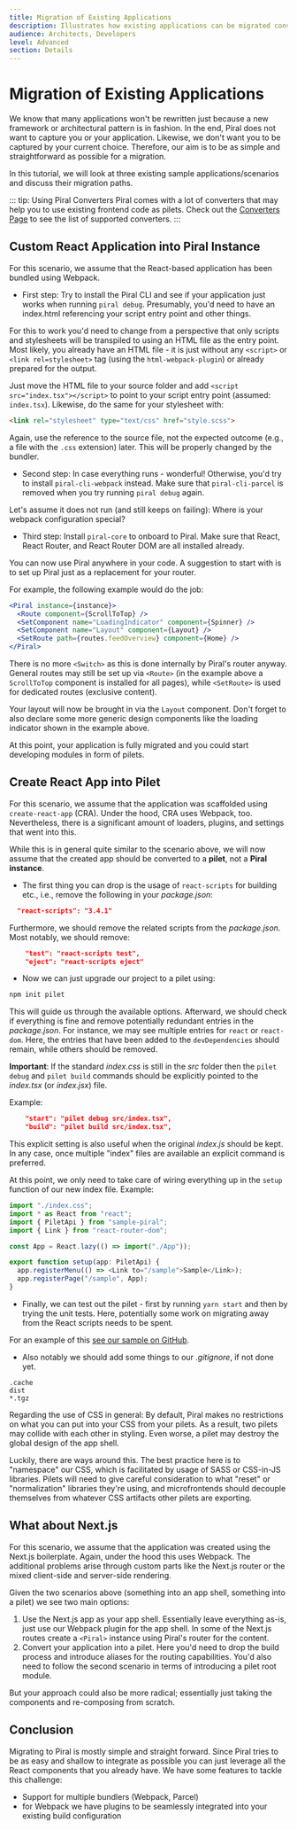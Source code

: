 ```yaml
---
title: Migration of Existing Applications
description: Illustrates how existing applications can be migrated conveniently.
audience: Architects, Developers
level: Advanced
section: Details
---
```


# Migration of Existing Applications

We know that many applications won't be rewritten just because a new framework or architectural pattern is in fashion. In the end, Piral does not want to capture you or your application. Likewise, we don't want you to be captured by your current choice. Therefore, our aim is to be as simple and straightforward as possible for a migration.

In this tutorial, we will look at three existing sample applications/scenarios and discuss their migration paths.

::: tip: Using Piral Converters
Piral comes with a lot of converters that may help you to use existing frontend code as pilets.
Check out the [Converters Page](https://docs.piral.io/plugins) to see the list of supported converters.
:::

## Custom React Application into Piral Instance

For this scenario, we assume that the React-based application has been bundled using Webpack.

* First step: Try to install the Piral CLI and see if your application just works when running `piral debug`. Presumably, you'd need to have an index.html referencing your script entry point and other things.

For this to work you'd need to change from a perspective that only scripts and stylesheets will be transpiled to using an HTML file as the entry point. Most likely, you already have an HTML file - it is just without any `<script>` or `<link rel=stylesheet>` tag (using the `html-webpack-plugin`) or already prepared for the output.

Just move the HTML file to your source folder and add `<script src="index.tsx"></script>` to point to your script entry point (assumed: `index.tsx`). Likewise, do the same for your stylesheet with:

```html
<link rel="stylesheet" type="text/css" href="style.scss">
```

Again, use the reference to the source file, not the expected outcome (e.g., a file with the `.css` extension) later. This will be properly changed by the bundler.

* Second step: In case everything runs - wonderful! Otherwise, you'd try to install `piral-cli-webpack` instead. Make sure that `piral-cli-parcel` is removed when you try running `piral debug` again.

Let's assume it does not run (and still keeps on failing): Where is your webpack configuration special?

* Third step: Install `piral-core` to onboard to Piral. Make sure that React, React Router, and React Router DOM are all installed already.

You can now use Piral anywhere in your code. A suggestion to start with is to set up Piral just as a replacement for your router.

For example, the following example would do the job:

```jsx
<Piral instance={instance}>
  <Route component={ScrollToTop} />
  <SetComponent name="LoadingIndicator" component={Spinner} />
  <SetComponent name="Layout" component={Layout} />
  <SetRoute path={routes.feedOverview} component={Home} />
</Piral>
```

There is no more `<Switch>` as this is done internally by Piral's router anyway. General routes may still be set up via `<Route>` (in the example above a `ScrollToTop` component is installed for all pages), while `<SetRoute>` is used for dedicated routes (exclusive content).

Your layout will now be brought in via the `Layout` component. Don't forget to also declare some more generic design components like the loading indicator shown in the example above.

At this point, your application is fully migrated and you could start developing modules in form of pilets.

## Create React App into Pilet

For this scenario, we assume that the application was scaffolded using `create-react-app` (CRA). Under the hood, CRA uses Webpack, too. Nevertheless, there is a significant amount of loaders, plugins, and settings that went into this.

While this is in general quite similar to the scenario above, we will now assume that the created app should be converted to a **pilet**, not a **Piral instance**.

* The first thing you can drop is the usage of `react-scripts` for building etc., i.e., remove the following in your *package.json*:

```json
  "react-scripts": "3.4.1"
```

Furthermore, we should remove the related scripts from the *package.json*. Most notably, we should remove:

```json
    "test": "react-scripts test",
    "eject": "react-scripts eject"
```

* Now we can just upgrade our project to a pilet using:

```sh
npm init pilet
```

This will guide us through the available options. Afterward, we should check if everything is fine and remove potentially redundant entries in the *package.json*. For instance, we may see multiple entries for `react` or `react-dom`. Here, the entries that have been added to the `devDependencies` should remain, while others should be removed.

**Important**: If the standard *index.css* is still in the *src* folder then the `pilet debug` and `pilet build` commands should be explicitly pointed to the *index.tsx* (or *index.jsx*) file.

Example:

```json
    "start": "pilet debug src/index.tsx",
    "build": "pilet build src/index.tsx",
```

This explicit setting is also useful when the original *index.js* should be kept. In any case, once multiple "index" files are available an explicit command is preferred.

At this point, we only need to take care of wiring everything up in the `setup` function of our new index file. Example:

```ts
import "./index.css";
import * as React from "react";
import { PiletApi } from "sample-piral";
import { Link } from "react-router-dom";

const App = React.lazy(() => import("./App"));

export function setup(app: PiletApi) {
  app.registerMenu(() => <Link to="/sample">Sample</Link>);
  app.registerPage("/sample", App);
}
```

* Finally, we can test out the pilet - first by running `yarn start` and then by trying the unit tests. Here, potentially some work on migrating away from the React scripts needs to be spent.

For an example of this [see our sample on GitHub](https://github.com/piral-samples/pilet-cra-migration).

* Also notably we should add some things to our *.gitignore*, if not done yet.

```plaintext
.cache
dist
*.tgz
```

Regarding the use of CSS in general: By default, Piral makes no restrictions on what you can put into your CSS from your pilets. As a result, two pilets may collide with each other in styling. Even worse, a pilet may destroy the global design of the app shell.

Luckily, there are ways around this. The best practice here is to "namespace" our CSS, which is facilitated by usage of SASS or CSS-in-JS libraries. Pilets will need to give careful consideration to what "reset" or "normalization" libraries they're using, and microfrontends should decouple themselves from whatever CSS artifacts other pilets are exporting.

## What about Next.js

For this scenario, we assume that the application was created using the Next.js boilerplate. Again, under the hood this uses Webpack. The additional problems arise through custom parts like the Next.js router or the mixed client-side and server-side rendering.

Given the two scenarios above (something into an app shell, something into a pilet) we see two main options:

1. Use the Next.js app as your app shell. Essentially leave everything as-is, just use our Webpack plugin for the app shell. In some of the Next.js routes create a `<Piral>` instance using Piral's router for the content.
2. Convert your application into a pilet. Here you'd need to drop the build process and introduce aliases for the routing capabilities. You'd also need to follow the second scenario in terms of introducing a pilet root module.

But your approach could also be more radical; essentially just taking the components and re-composing from scratch.

## Conclusion

Migrating to Piral is mostly simple and straight forward. Since Piral tries to be as easy and shallow to integrate as possible you can just leverage all the React components that you already have. We have some features to tackle this challenge:
- Support for multiple bundlers (Webpack, Parcel)
- for Webpack we have plugins to be seamlessly integrated into your existing build configuration
